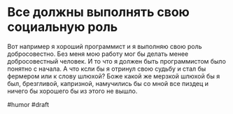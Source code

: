 # Все должны выполнять свою социальную роль

Вот например я хороший программист и я выполняю свою роль добросовестно. Без меня мою работу мог бы делать менее добросовестный человек. И то что я должен быть программистом было понятно с начала. А что ксли бы я отринул свою судьбу и стал бы фермером или к слову шлюхой? Боже какой же мерзкой шлюхой бы я был, брезгливой, капризной, намучились бы со мной все пиздец и ничего бы хорошего бы из этого не вышло.

#humor
#draft
